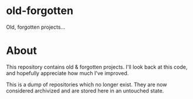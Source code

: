 # old-forgotten
Old, forgotten projects...

# About
This repository contains old & forgotten projects. I'll look back at this code, and hopefully appreciate how much I've improved.

This is a dump of repositories which no longer exist. They are now considered archivized and are stored here in an untouched state.
